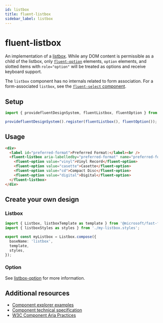 ```yaml
---
id: listbox
title: fluent-listbox
sidebar_label: listbox
---
```


# fluent-listbox

An implementation of a [listbox](https://w3c.github.io/aria-practices/#Listbox). While any DOM content is permissible as a child of the listbox, only [`fluent-option`](/docs/components/listbox-option) elements, `option` elements, and slotted items with `role="option"` will be treated as options and receive keyboard support.

The `listbox` component has no internals related to form association. For a form-associated `listbox`, see the [`fluent-select` component](/docs/components/select).

## Setup

```ts
import { providefluentDesignSystem, fluentListbox, fluentOption } from '@fluentui/web-components';

providefluentDesignSystem().register(fluentListbox(), fluentOption());
```

## Usage

```html live
<div>
  <label id="preferred-format">Preferred Format:</label><br />
  <fluent-listbox aria-labelledby="preferred-format" name="preferred-format">
    <fluent-option value="vinyl">Vinyl Record</fluent-option>
    <fluent-option value="casette">Casette</fluent-option>
    <fluent-option value="cd">Compact Disc</fluent-option>
    <fluent-option value="digital">Digital</fluent-option>
  </fluent-listbox>
</div>
```

## Create your own design

### Listbox

```ts
import { Listbox, listboxTemplate as template } from '@microsoft/fast-foundation';
import { listboxStyles as styles } from './my-listbox.styles';

export const myListbox = Listbox.compose({
  baseName: 'listbox',
  template,
  styles,
});
```

### Option

See [listbox-option](/docs/components/listbox-option) for more information.

## Additional resources

- [Component explorer examples](https://explore.fast.design/components/fast-listbox)
- [Component technical specification](https://github.com/microsoft/fast/blob/master/packages/web-components/fast-foundation/src/listbox/listbox.spec.md)
- [W3C Component Aria Practices](https://w3c.github.io/aria-practices/#Listbox)

